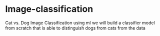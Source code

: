 # Image-classification
Cat vs. Dog Image Classification using ml
 we will build a classifier model from scratch that is able to distinguish dogs from cats from the data
 
